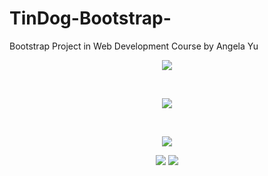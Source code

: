 # TinDog-Bootstrap-
Bootstrap Project in Web Development Course by Angela Yu

<p align="center">
  <img align = "center" src="https://user-images.githubusercontent.com/67970973/155287727-b3d42755-0fd1-4017-a46b-b329c5300f05.png"></p>
 
 <p>   &emsp;&emsp;&emsp; </p >
 <p align = "center">
  <img src="https://user-images.githubusercontent.com/67970973/155286053-f7385612-9a5d-4e3e-8b47-0f622fd3f836.gif"></p>   
   
 <p>   &emsp;&emsp;&emsp;&emsp;&emsp;&emsp; </p >
 <p align = "center">
    <img src="https://user-images.githubusercontent.com/67970973/155287957-48d8ff54-d564-4d9c-a813-49b649fd1381.png"></p>   
  
  <p align = "center">
  <img src="https://user-images.githubusercontent.com/67970973/155286860-7ad33847-0339-442a-8e22-0f5ea38c58c9.gif">
  <img src="https://user-images.githubusercontent.com/67970973/155286919-390a799a-bae3-41a9-b41a-1804b40c6a9f.gif">
  
</p>

